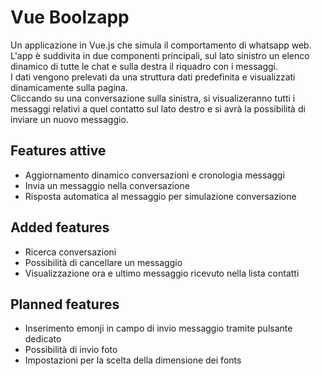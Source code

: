 # Vue Boolzapp

Un applicazione in Vue.js che simula il comportamento di whatsapp web. L'app è suddivita in due componenti principali, sul lato sinistro un elenco dinamico di tutte le chat e sulla destra il riquadro con i messaggi.  
I dati vengono prelevati da una struttura dati predefinita e visualizzati dinamicamente sulla pagina.  
Cliccando su una conversazione sulla sinistra, si visualizeranno tutti i messaggi relativi a quel contatto sul lato destro e si avrà la possibilità di inviare un nuovo messaggio.

## Features attive
- Aggiornamento dinamico conversazioni e cronologia messaggi
- Invia un messaggio nella conversazione
- Risposta automatica al messaggio per simulazione conversazione

## Added features
- Ricerca conversazioni
- Possibilità di cancellare un messaggio
- Visualizzazione ora e ultimo messaggio ricevuto nella lista contatti

## Planned features
- Inserimento emonji in campo di invio messaggio tramite pulsante dedicato
- Possibilità di invio foto
- Impostazioni per la scelta della dimensione dei fonts